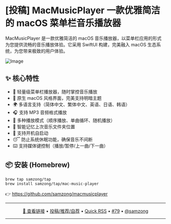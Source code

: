 [投稿] MacMusicPlayer 一款优雅简洁的 macOS 菜单栏音乐播放器
===

MacMusicPlayer 是一款优雅简洁的 macOS 音乐播放器，以菜单栏应用的形式为您提供流畅的音乐播放体验。它采用 SwiftUI 构建，完美融入 macOS 生态系统，为您带来极致的用户体验。

![Image](https://github.com/user-attachments/assets/ebe401eb-7d19-4513-86b2-f4fea2dacc2d)

## ✨ 核心特性

- 🎵 轻量级菜单栏播放器，随时掌控音乐播放
- 🎨 原生 macOS 风格界面，完美支持明暗主题
- 🌍 多语言支持（简体中文、繁体中文、英语、日语、韩语）
- 🎧 支持 MP3 音频格式播放
- 🔄 多种播放模式（顺序播放、单曲循环、随机播放）
- 💾 智能记忆上次音乐文件夹位置
- 🚀 支持开机自启动
- 😴 防止系统休眠功能，确保音乐不间断
- ⌨️ 支持媒体键控制（播放/暂停/上一曲/下一曲）

## 📦 安装 (Homebrew)

```bash
brew tap samzong/tap
brew install samzong/tap/mac-music-player
```

👉 https://github.com/samzong/macmusicplayer

---

<p align="center">
<a href="https://github.com/samzong/macmusicplayer" target="_blank">🔗 查看链接</a> • 
<a href="https://github.com/jaywcjlove/quick-rss/issues/new/choose" target="_blank">投稿/推荐/自荐</a> • 
<a href="https://wangchujiang.com/quick-rss/feeds/index.html" target="_blank">Quick RSS</a> • 
<a href="https://github.com/jaywcjlove/quick-rss/issues/79" target="_blank">#79</a> • 
<a href="https://github.com/samzong" target="_blank">@samzong</a>
</p>

---
    